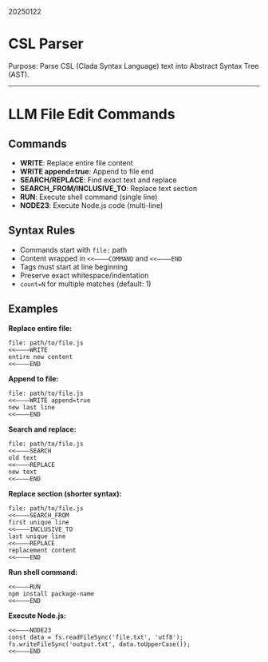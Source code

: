 20250122

# CSL Parser

Purpose: Parse CSL (Clada Syntax Language) text into Abstract Syntax Tree (AST).


----


# LLM File Edit Commands

## Commands
- **WRITE**: Replace entire file content
- **WRITE append=true**: Append to file end
- **SEARCH/REPLACE**: Find exact text and replace
- **SEARCH_FROM/INCLUSIVE_TO**: Replace text section
- **RUN**: Execute shell command (single line)
- **NODE23**: Execute Node.js code (multi-line)

## Syntax Rules
- Commands start with `file:` path
- Content wrapped in `<<————COMMAND` and `<<————END`
- Tags must start at line beginning
- Preserve exact whitespace/indentation
- `count=N` for multiple matches (default: 1)

## Examples

**Replace entire file:**
```
file: path/to/file.js
<<————WRITE
entire new content
<<————END
```

**Append to file:**
```
file: path/to/file.js
<<————WRITE append=true
new last line
<<————END
```

**Search and replace:**
```
file: path/to/file.js
<<————SEARCH
old text
<<————REPLACE
new text
<<————END
```

**Replace section (shorter syntax):**
```
file: path/to/file.js
<<————SEARCH_FROM
first unique line
<<————INCLUSIVE_TO
last unique line
<<————REPLACE
replacement content
<<————END
```

**Run shell command:**
```
<<————RUN
npm install package-name
<<————END
```

**Execute Node.js:**
```
<<————NODE23
const data = fs.readFileSync('file.txt', 'utf8');
fs.writeFileSync('output.txt', data.toUpperCase());
<<————END
```